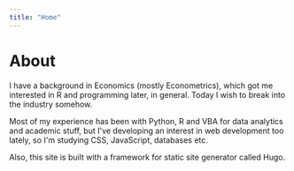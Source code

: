 ```yaml
---
title: "Home"
---
```


# About

I have a background in Economics (mostly Econometrics), which got me interested
in R and programming later, in general. Today I wish to break into the industry
somehow.

Most of my experience has been with Python, R and VBA for data analytics and
academic stuff, but I've developing an interest in web development too lately,
so I'm studying CSS, JavaScript, databases etc.

Also, this site is built with a framework for static site generator called Hugo.
